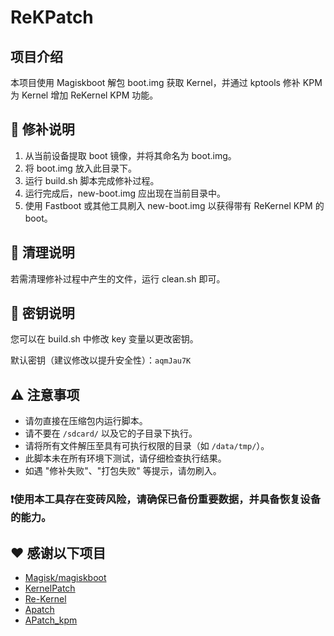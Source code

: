 # ReKPatch

## 项目介绍

本项目使用 Magiskboot 解包 boot.img 获取 Kernel，并通过 kptools 修补 KPM 为 Kernel 增加 ReKernel KPM 功能。

## 🔧 修补说明

1. 从当前设备提取 boot 镜像，并将其命名为 boot.img。
2. 将 boot.img 放入此目录下。
3. 运行 build.sh 脚本完成修补过程。
4. 运行完成后，new-boot.img 应出现在当前目录中。
5. 使用 Fastboot 或其他工具刷入 new-boot.img 以获得带有 ReKernel KPM 的 boot。

## 🧹 清理说明

若需清理修补过程中产生的文件，运行 clean.sh 即可。

## 🔑 密钥说明

您可以在 build.sh 中修改 key 变量以更改密钥。

默认密钥（建议修改以提升安全性）：`aqmJau7K`

## ⚠️ 注意事项

- 请勿直接在压缩包内运行脚本。
- 请不要在 `/sdcard/` 以及它的子目录下执行。
- 请将所有文件解压至具有可执行权限的目录（如 `/data/tmp/`）。
- 此脚本未在所有环境下测试，请仔细检查执行结果。
- 如遇 "修补失败"、"打包失败" 等提示，请勿刷入。

### ❗使用本工具存在变砖风险，请确保已备份重要数据，并具备恢复设备的能力。

## ❤️ 感谢以下项目

-  [Magisk/magiskboot](https://github.com/topjohnwu/Magisk)
-  [KernelPatch](https://github.com/bmax121/KernelPatch)
-  [Re-Kernel](https://github.com/Sakion-Team/Re-Kernel)
-  [Apatch](https://github.com/bmax121/APatch)
-  [APatch_kpm](https://github.com/lzghzr/APatch_kpm)
